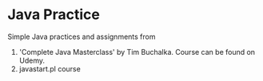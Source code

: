 # Java Practice
Simple Java practices and assignments from
1. 'Complete Java Masterclass' by Tim Buchalka. Course can be found on Udemy.
2. javastart.pl course
